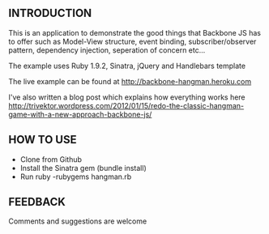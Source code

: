 INTRODUCTION
---------------

This is an application to demonstrate the good things that Backbone JS has to offer such as Model-View structure, event binding, subscriber/observer pattern, dependency injection, seperation of concern etc...

The example uses Ruby 1.9.2, Sinatra, jQuery and Handlebars template

The live example can be found at http://backbone-hangman.heroku.com

I've also written a blog post which explains how everything works here http://trivektor.wordpress.com/2012/01/15/redo-the-classic-hangman-game-with-a-new-approach-backbone-js/

HOW TO USE
---------------

* Clone from Github
* Install the Sinatra gem (bundle install)
* Run ruby -rubygems hangman.rb

FEEDBACK
---------------

Comments and suggestions are welcome